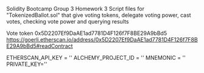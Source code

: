 Solidity Bootcamp Group 3 Homework 3
Script files for "TokenizedBallot.sol" that give voting tokens, delegate voting power, cast votes, checking vote power and querying results

Vote token 0x5D2207Ef9DaAE1ad7781D4F126f7F8BE29A9bBd5
https://goerli.etherscan.io/address/0x5D2207Ef9DaAE1ad7781D4F126f7F8BE29A9bBd5#readContract

ETHERSCAN_API_KEY = ''
ALCHEMY_PROJECT_ID = ''
MNEMONIC = ''
PRIVATE_KEY=''